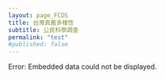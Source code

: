 ```yaml
---
layout: page_FCDS
title: 台灣真菌多樣性
subtitle: 公民科學調查
permalink: "test"
#published: false
---
```

<object data="https://script.google.com/macros/s/AKfycbx1fLRhPRk2IphSmI62JaKjjsPRqOEikBKzZPJRAIyqtMeYNxdwQNaUMpJnipgtPDP5ng/exec" width="100%" height="700">
    Error: Embedded data could not be displayed.
</object>
